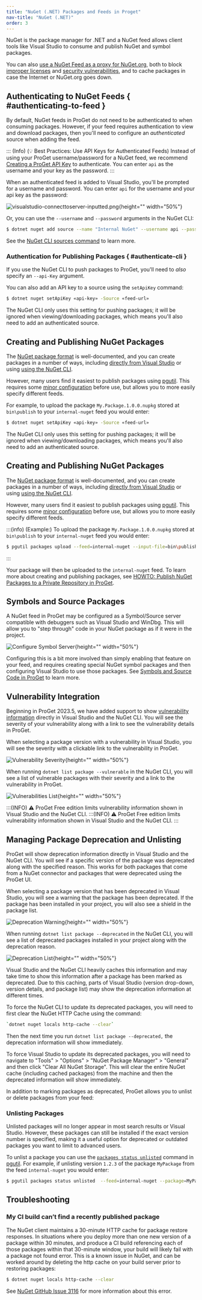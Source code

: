 ```yaml
---
title: "NuGet (.NET) Packages and Feeds in Proget"
nav-title: "NuGet (.NET)"
order: 3
---
```


NuGet is the package manager for .NET and a NuGet feed allows client tools like Visual Studio to consume and publish NuGet and symbol packages.

You can also [use a NuGet Feed as a proxy for NuGet.org](/docs/proget/feeds/nuget/howto-nuget-proxy), both to block [improper licenses](/docs/proget/sca/licenses) and [security vulnerabilities](/docs/proget/sca/vulnerabilities), and to cache packages in case the Internet or NuGet.org goes down.

## Authenticating to NuGet Feeds { #authenticating-to-feed }

By default, NuGet feeds in ProGet do not need to be authenticated to when consuming packages. However, if your feed requires authentication to view and download packages, then you'll need to configure an *authenticated* source when adding the feed.

::: (Info) (💡 Best Practices: Use API Keys for Authenticated Feeds)
Instead of using your ProGet username/password for a NuGet feed, we recommend [Creating a ProGet API Key](/docs/proget/api/apikeys) to authenticate. You can enter `api` as the username and your key as the password.
:::

When an authenticated feed is added to Visual Studio, you'll be prompted for a username and password. You can enter `api` for the username and your api key as the password:

![visualstudio-connecttoserver-inputted.png](/resources/docs/visualstudio-connecttoserver-inputted.png){height="" width="50%"}

Or, you can use the `--username` and `--password` arguments in the NuGet CLI:

```bash
$ dotnet nuget add source --name "Internal NuGet" --username api --password abcdef12345 https://proget.corp.local/nuget/internal-nuget
```

See the [NuGet CLI sources command](https://learn.microsoft.com/en-us/nuget/reference/cli-reference/cli-ref-sources) to learn more.

### Authentication for Publishing Packages { #authenticate-cli }

If you use the NuGet CLI to push packages to ProGet, you'll need to *also* specify an `--api-Key` argument. 

You can also add an API key to a source using the `setApiKey` command:

```bash
$ dotnet nuget setApiKey «api-key» -Source «feed-url»
```

The NuGet CLI only uses this setting for pushing packages; it will be ignored when viewing/downloading packages, which means you'll also need to add an authenticated source.

## Creating and Publishing NuGet Packages 

The [NuGet package format](https://docs.microsoft.com/en-us/nuget/schema/nuspec) is well-documented, and you can create packages in a number of ways, including [directly from Visual Studio](https://docs.microsoft.com/en-us/nuget/guides/create-net-standard-packages-vs2017) or using [using the NuGet CLI](https://docs.microsoft.com/en-us/nuget/create-packages/creating-a-package). 

However, many users find it easiest to publish packages using [pgutil](/docs/proget/api/pgutil). This requires some [minor configuration](/docs/proget/api/pgutil#sources) before use, but allows you to more easily specify different feeds.

For example, to upload the package `My.Package.1.0.0.nupkg` stored at `bin\publish` to your `internal-nuget` feed you would enter:

```bash
$ dotnet nuget setApiKey «api-key» -Source «feed-url»
```

The NuGet CLI only uses this setting for pushing packages; it will be ignored when viewing/downloading packages, which means you'll also need to add an authenticated source.

## Creating and Publishing NuGet Packages 

The [NuGet package format](https://docs.microsoft.com/en-us/nuget/schema/nuspec) is well-documented, and you can create packages in a number of ways, including [directly from Visual Studio](https://docs.microsoft.com/en-us/nuget/guides/create-net-standard-packages-vs2017) or using [using the NuGet CLI](https://docs.microsoft.com/en-us/nuget/create-packages/creating-a-package). 

However, many users find it easiest to publish packages using [pgutil](/docs/proget/api/pgutil). This requires some [minor configuration](/docs/proget/api/pgutil#sources) before use, but allows you to more easily specify different feeds.


:::(info) (Example:)
To upload the package `My.Package.1.0.0.nupkg` stored at `bin\publish` to your `internal-nuget` feed you would enter:

```bash
$ pgutil packages upload --feed=internal-nuget --input-file=bin\publish\My.Package.1.0.0.nupkg
```
:::

Your package will then be uploaded to the `internal-nuget` feed. To learn more about creating and publishing packages, see [HOWTO: Publish NuGet Packages to a Private Repository in ProGet](/docs/proget/feeds/nuget/howto-nuget-publish).

## Symbols and Source Packages 

A NuGet feed in ProGet may be configured as a Symbol/Source server compatible with debuggers such as Visual Studio and WinDbg. This will allow you to "step through" code in your NuGet package as if it were in the project.

![Configure Symbol Server](/resources/docs/proget-nuget-symbols-dialogbox.png){height="" width="50%"}

Configuring this is a bit more involved than simply enabling that feature on your feed, and requires creating special NuGet symbol packages and then configuring Visual Studio to use those packages. See [Symbols and Source Code in ProGet](/docs/proget/feeds/nuget/symbol-and-source-server) to learn more.

## Vulnerability Integration
Beginning in ProGet 2023.5, we have added support to show [vulnerability information](https://devblogs.microsoft.com/nuget/how-to-scan-nuget-packages-for-security-vulnerabilities/) directly in Visual Studio and the NuGet CLI.  You will see the severity of your vulnerability along with a link to see the vulnerability details in ProGet.

When selecting a package version with a vulnerability in Visual Studio, you will see the severity with a clickable link to the vulnerability in ProGet.

![Vulnerability Severity](/resources/docs/proget-nuget-vulnerability-visual-studio.png){height="" width="50%"}

When running `dotnet list package --vulnerable` in the NuGet CLI, you will see a list of vulnerable packages with their severity and a link to the vulnerability in ProGet.

![Vulnerabilities List](/resources/docs/proget-nuget-vulnerability-nuget-cli.png){height="" width="50%"}

:::(INFO)
⚠ ProGet Free edition limits vulnerability information shown in Visual Studio and the NuGet CLI.
:::(INFO)
⚠ ProGet Free edition limits vulnerability information shown in Visual Studio and the NuGet CLI.
:::

## Managing Package Deprecation and Unlisting

ProGet will show deprecation information directly in Visual Studio and the NuGet CLI. You will see if a specific version of the package was deprecated along with the specified reason. This works for both packages that come from a NuGet connector and packages that were deprecated using the ProGet UI.

When selecting a package version that has been deprecated in Visual Studio, you will see a warning that the package has been deprecated. If the package has been installed in your project, you will also see a shield in the package list.

![Deprecation Warning](/resources/docs/nuget-deprecated-visualstudio.png){height="" width="50%"}

When running `dotnet list package --deprecated` in the NuGet CLI, you will see a list of deprecated packages installed in your project along with the deprecation reason.

![Deprecation List](/resources/docs/nuget-deprecated-cli.png){height="" width="50%"}

Visual Studio and the NuGet CLI heavily caches this information and may take time to show this information after a package has been marked as deprecated. Due to this caching, parts of Visual Studio (version drop-down, version details, and package list) may show the deprecation information at different times. 

To force the NuGet CLI to update its deprecated packages, you will need to first clear the NuGet HTTP Cache using the command: 

```bash
`dotnet nuget locals http-cache --clear`
```

Then the next time you run `dotnet list package --deprecated,` the deprecation information will show immediately.

To force Visual Studio to update its deprecated packages, you will need to navigate to "Tools" > "Options" > "NuGet Package Manager" > "General" and then click "Clear All NuGet Storage". This will clear the entire NuGet cache (including cached packages) from the machine and then the deprecated information will show immediately.

In addition to marking packages as deprecated, ProGet allows you to unlist or delete packages from your feed:

### Unlisting Packages

Unlisted packages will no longer appear in most search results or Visual Studio. However, these packages can still be installed if the exact version number is specified, making it a useful option for deprecated or outdated packages you want to limit to advanced users.

To unlist a package you can use the [`packages status unlisted`](/docs/proget/api/packages/status) command in [pgutil](/docs/proget/api/pgutil). For example, if unlisting version `1.2.3` of the package `MyPackage` from the feed `internal-nuget` you would enter:

```bash
$ pgutil packages status unlisted  --feed=internal-nuget --package=MyPackage --version=1.2.3 --state=listed
```
## Troubleshooting

### My CI build can’t find a recently published package
The NuGet client maintains a 30-minute HTTP cache for package restore responses. In situations where you deploy more than one new version of a package within 30 minutes, and produce a CI build referencing each of those packages within that 30-minute window, your build will likely fail with a package not found error. This is a known issue in NuGet, and can be worked around by deleting the http cache on your build server prior to restoring packages:

```bash
$ dotnet nuget locals http-cache --clear
```

See [NuGet GitHub Issue 3116](https://github.com/NuGet/Home/issues/3116) for more information about this error.